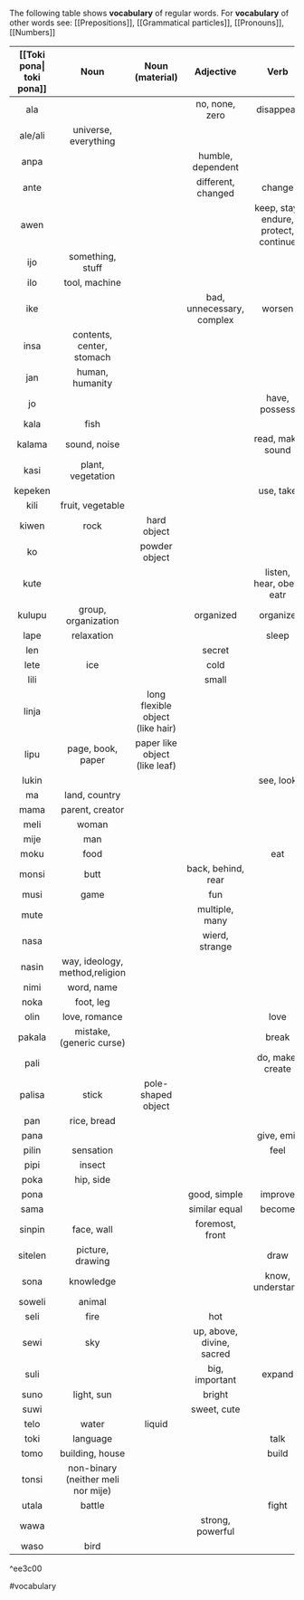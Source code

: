 The following table shows **vocabulary** of regular words. For **vocabulary** of other words see: [[Prepositions]], [[Grammatical particles]], [[Pronouns]], [[Numbers]]

| [[Toki pona\| toki pona]] |                Noun                |         Noun (material)          |         Adjective         |                 Verb                  |
| :-----------------------: | :--------------------------------: | :------------------------------: | :-----------------------: | :-----------------------------------: |
|            ala            |                                    |                                  |      no, none, zero       |               disappear               |
|          ale/ali          |        universe, everything        |                                  |                           |                                       |
|           anpa            |                                    |                                  |     humble, dependent     |                                       |
|           ante            |                                    |                                  |    different, changed     |                change                 |
|           awen            |                                    |                                  |                           | keep, stay, endure, protect, continue |
|            ijo            |          something, stuff          |                                  |                           |                                       |
|            ilo            |           tool, machine            |                                  |                           |                                       |
|            ike            |                                    |                                  | bad, unnecessary, complex |                worsen                 |
|           insa            |     contents, center, stomach      |                                  |                           |                                       |
|            jan            |          human, humanity           |                                  |                           |                                       |
|            jo             |                                    |                                  |                           |             have, possess             |
|           kala            |                fish                |                                  |                           |                                       |
|          kalama           |            sound, noise            |                                  |                           |           read, make sound            |
|           kasi            |         plant, vegetation          |                                  |                           |                                       |
|          kepeken          |                                    |                                  |                           |               use, take               |
|           kili            |          fruit, vegetable          |                                  |                           |                                       |
|           kiwen           |                rock                |           hard object            |                           |                                       |
|            ko             |                                    |          powder object           |                           |                                       |
|           kute            |                                    |                                  |                           |       listen, hear, obey, eatr        |
|          kulupu           |        group, organization         |                                  |         organized         |               organize                |
|           lape            |             relaxation             |                                  |                           |                 sleep                 |
|            len            |                                    |                                  |          secret           |                                       |
|           lete            |                ice                 |                                  |           cold            |                                       |
|           lili            |                                    |                                  |           small           |                                       |
|           linja           |                                    | long flexible object (like hair) |                           |                                       |
|           lipu            |         page, book, paper          |  paper like object (like leaf)   |                           |                                       |
|           lukin           |                                    |                                  |                           |               see, look               |
|            ma             |           land, country            |                                  |                           |                                       |
|           mama            |          parent, creator           |                                  |                           |                                       |
|           meli            |               woman                |                                  |                           |                                       |
|           mije            |                man                 |                                  |                           |                                       |
|           moku            |                food                |                                  |                           |                  eat                  |
|           monsi           |                butt                |                                  |    back, behind, rear     |                                       |
|           musi            |                game                |                                  |            fun            |                                       |
|           mute            |                                    |                                  |      multiple, many       |                                       |
|           nasa            |                                    |                                  |      wierd, strange       |                                       |
|           nasin           |   way, ideology, method,religion   |                                  |                           |                                       |
|           nimi            |             word, name             |                                  |                           |                                       |
|           noka            |             foot, leg              |                                  |                           |                                       |
|           olin            |           love, romance            |                                  |                           |                 love                  |
|          pakala           |      mistake, (generic curse)      |                                  |                           |                 break                 |
|           pali            |                                    |                                  |                           |           do, make, create            |
|          palisa           |               stick                |        pole-shaped object        |                           |                                       |
|            pan            |            rice, bread             |                                  |                           |                                       |
|           pana            |                                    |                                  |                           |              give, emit               |
|           pilin           |             sensation              |                                  |                           |                 feel                  |
|           pipi            |               insect               |                                  |                           |                                       |
|           poka            |             hip, side              |                                  |                           |                                       |
|           pona            |                                    |                                  |       good, simple        |                improve                |
|           sama            |                                    |                                  |       similar equal       |                become                 |
|          sinpin           |             face, wall             |                                  |      foremost, front      |                                       |
|          sitelen          |          picture, drawing          |                                  |                           |                 draw                  |
|           sona            |             knowledge              |                                  |                           |           know, understand            |
|          soweli           |               animal               |                                  |                           |                                       |
|           seli            |                fire                |                                  |            hot            |                                       |
|           sewi            |                sky                 |                                  | up, above, divine, sacred |                                       |
|           suli            |                                    |                                  |      big, important       |                expand                 |
|           suno            |             light, sun             |                                  |          bright           |                                       |
|           suwi            |                                    |                                  |        sweet, cute        |                                       |
|           telo            |               water                |              liquid              |                           |                                       |
|           toki            |              language              |                                  |                           |                 talk                  |
|           tomo            |          building, house           |                                  |                           |                 build                 |
|           tonsi           | non-binary (neither meli nor mije) |                                  |                           |                                       |
|           utala           |               battle               |                                  |                           |                 fight                 |
|           wawa            |                                    |                                  |     strong, powerful      |                                       |
|           waso            |                bird                |                                  |                           |                                       |

^ee3c00

#vocabulary
